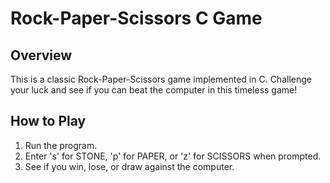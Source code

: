 # Rock-Paper-Scissors C Game


## Overview

This is a classic Rock-Paper-Scissors game implemented in C. Challenge your luck and see if you can beat the computer in this timeless game!

## How to Play

1. Run the program.
2. Enter 's' for STONE, 'p' for PAPER, or 'z' for SCISSORS when prompted.
3. See if you win, lose, or draw against the computer.
